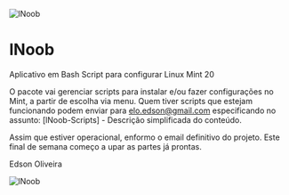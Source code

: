 ![lNoob](https://github.com/EdsonOliveira/lNoob/blob/master/lNoob.png)
# lNoob

Aplicativo em Bash Script para configurar Linux Mint 20

O pacote vai gerenciar scripts para instalar e/ou fazer configurações no Mint, a partir de escolha via menu.
Quem tiver scripts que estejam funcionando podem enviar para elo.edson@gmail.com especificando no assunto:
    [lNoob-Scripts] - Descrição simplificada do conteúdo.
    
Assim que estiver operacional, enformo o email definitivo do projeto.
Este final de semana começo a upar as partes já prontas.

Edson Oliveira

![lNoob](https://github.com/EdsonOliveira/lNoob/blob/master/EmConstrucao.png)

